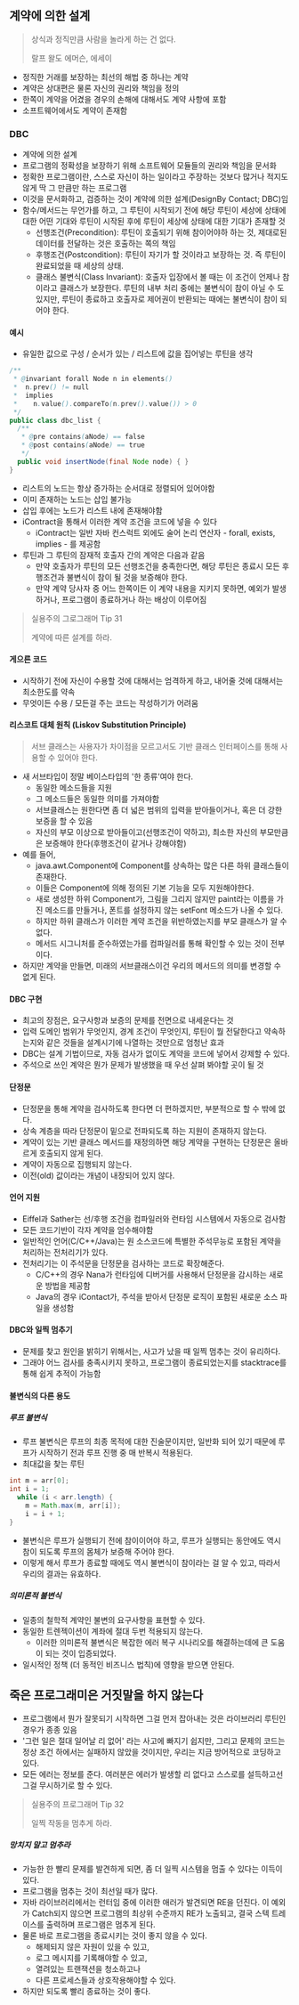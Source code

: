 ## 계약에 의한 설계
> 상식과 정직만큼 사람을 놀라게 하는 건 없다.
>
>랄프 왈도 에머슨, 에세이

* 정직한 거래를 보장하는 최선의 해법 중 하나는 계약
* 계약은 상대편은 물론 자신의 권리와 책임을 정의
* 한쪽이 계약을 어겼을 경우의 손해에 대해서도 계약 사항에 포함
* 소프트웨어에서도 계약이 존재함

### DBC
* 계약에 의한 설계
* 프로그램의 정확성을 보장하기 위해 소프트웨어 모듈들의 권리와 책임을 문서화
* 정확한 프로그램이란, 스스로 자신이 하는 일이라고 주장하는 것보다 많거나 적지도 않게 딱 그 만큼만 하는 프로그램
* 이것을 문서화하고, 검증하는 것이 계약에 의한 설계(DesignBy Contact; DBC)임
* 함수/메서드는 무언가를 하고, 그 루틴이 시작되기 전에 해당 루틴이 세상에 상태에 대한 어떤 기대와 루틴이 시작된 후에 루틴이 세상에 상태에 대한 기대가 존재할 것
  * 선행조건(Precondition): 루틴이 호출되기 위해 참이어야하 하는 것, 제대로된 데이터를 전달하는 것은 호출하는 쪽의 책임
  * 후행조건(Postcondition): 루틴이 자기가 할 것이라고 보장하는 것. 즉 루틴이 완료되었을 때 세상의 상태.
  * 클래스 불변식(Class Invariant): 호출자 입장에서 볼 때는 이 조건이 언제나 참이라고 클래스가 보장한다. 루틴의 내부 처리 중에는 불변식이 참이 아닐 수 도 있지만, 루틴이 종료하고 호출자로 제어권이 반환되는 때에는 불변식이 참이 되어야 한다.

#### 예시
* 유일한 값으로 구성 / 순서가 있는 / 리스트에 값을 집어넣는 루틴을 생각
```java
/**
 * @invariant forall Node n in elements() 
 *  n.prev() != null
 *  implies
 *    n.value().compareTo(n.prev().value()) > 0
 */
public class dbc_list {
  /**
   * @pre contains(aNode) == false
   * @post contains(aNode) == true
   */
  public void insertNode(final Node node) { }
}
```
* 리스트의 노드는 항상 증가하는 순서대로 정렬되어 있어야함
* 이미 존재하는 노드는 삽입 불가능
* 삽입 후에는 노드가 리스트 내에 존재해야함
* iContract을 통해서 이러한 계약 조건을 코드에 넣을 수 있다
  * iContract는 일반 자바 컨스럭트 외에도 술어 논리 연산자 - forall, exists, implies - 를 제공함
* 루틴과 그 루틴의 잠재적 호출자 간의 계약은 다음과 같음
  * 만약 호출자가 루틴의 모든 선행조건을 충족한다면, 해당 루틴은 종료시 모든 후행조건과 불변식이 참이 될 것을 보증해야 한다.
  * 만약 계약 당사자 중 어느 한쪽이든 이 계약 내용을 지키지 못하면, 예외가 발생하거나, 프로그램이 종료하거나 하는 배상이 이루어짐
>실용주의 그로그래머 Tip 31
>
> 계약에 따른 설계를 하라.

#### 게으른 코드
* 시작하기 전에 자신이 수용할 것에 대해서는 엄격하게 하고, 내어줄 것에 대해서는 최소한도를 약속
* 무엇이든 수용 / 모든걸 주는 코드는 작성하기가 어려움

#### 리스코트 대체 원칙 (Liskov Substitution Principle)
> 서브 클래스는 사용자가 차이점을 모르고서도 기반 클래스 인터페이스를 통해 사용할 수 있어야 한다.

* 새 서브타입이 정말 베이스타입의 '한 종류'여야 한다.
  * 동일한 메소드들을 지원
  * 그 메소드들은 동일한 의미를 가져야함
  * 서브클래스는 원한다면 좀 더 넓은 범위의 입력을 받아들이거나, 혹은 더 강한 보증을 할 수 있음
  * 자신의 부모 이상으로 받아들이고(선행조건이 약하고), 최소한 자신의 부모만큼은 보증해야 한다(후행조건이 같거나 강해야함)
* 예를 들어,
  * java.awt.Component에 Component를 상속하는 많은 다른 하위 클래스들이 존재한다.
  * 이들은 Component에 의해 정의된 기본 기능을 모두 지원해야한다.
  * 새로 생성한 하위 Component가, 그림을 그리지 않지만 paint라는 이름을 가진 메소드를 만들거나, 폰트를 설정하지 않는 setFont 메소드가 나올 수 있다.
  * 하지만 하위 클래스가 이러한 계약 조건을 위반하였는지를 부모 클래스가 알 수 없다.
  * 메서드 시그니처를 준수하였는가를 컴파일러를 통해 확인할 수 있는 것이 전부이다.
* 하지만 계약을 만들면, 미래의 서브클래스이건 우리의 메서드의 의미를 변경할 수 없게 된다.

#### DBC 구현
* 최고의 장점은, 요구사항과 보증의 문제를 전면으로 내세운다는 것
* 입력 도메인 범위가 무엇인지, 경계 조건이 무엇인지, 루틴이 뭘 전달한다고 약속하는지와 같은 것들을 설계시기에 나열하는 것만으로 엄청난 효과
* DBC는 설계 기법이므로, 자동 검사가 없이도 계약을 코드에 넣어서 강제할 수 있다.
* 주석으로 쓰인 계약은 뭔가 문제가 발생했을 때 우선 살펴 봐야할 곳이 될 것

#### 단정문
* 단정문을 통해 계약을 검사하도록 한다면 더 편하겠지만, 부분적으로 할 수 밖에 없다.
* 상속 계층을 따라 단정문이 밑으로 전파되도록 하는 지원이 존재하지 않는다.
* 계약이 있는 기반 클래스 메서드를 재정의하면 해당 계약을 구현하는 단정문은 올바르게 호출되지 않게 된다.
* 계약이 자동으로 집행되지 않는다.
* 이전(old) 값이라는 개념이 내장되어 있지 않다. 

#### 언어 지원
* Eiffel과 Sather는 선/후행 조건을 컴파일러와 런타임 시스템에서 자동으로 검사함
* 모든 코드기반이 각자 계약을 엄수해야함
* 일반적인 언어(C/C++/Java)는 원 소스코드에 특별한 주석무능로 포함된 계약을 처리하는 전처리기가 있다.
* 전처리기는 이 주석문을 단정문을 검사하는 코드로 확장해준다.
  * C/C++의 경우 Nana가 런타임에 디버거를 사용해서 단정문을 감시하는 새로운 방법을 제공함
  * Java의 경우 iContact가, 주석을 받아서 단정문 로직이 포함된 새로운 소스 파일을 생성함

#### DBC와 일찍 멈추기
* 문제를 찾고 원인을 밝히기 위해서는, 사고가 났을 때 일찍 멈추는 것이 유리하다.
* 그래야 어느 검사를 충족시키지 못하고, 프로그램이 종료되었는지를 stacktrace를 통해 쉽게 추적이 가능함

#### 불변식의 다른 용도
##### 루프 불변식
* 루프 불변식은 루프의 최종 목적에 대한 진술문이지만, 일반화 되어 있기 때문에 루프가 시작하기 전과 루프 진행 중 매 반복시 적용된다.
* 최대값을 찾는 루틴
```java
int m = arr[0];
int i = 1;
  while (i < arr.length) {
    m = Math.max(m, arr[i]);
    i = i + 1;
}
``` 
* 불변식은 루프가 실행되기 전에 참이이어야 하고, 루프가 실행되는 동안에도 역시 참이 되도록 루프의 몸체가 보증해 주어야 한다.
* 이렇게 해서 루프가 종료할 때에도 역시 불변식이 참이라는 걸 알 수 있고, 따라서 우리의 결과는 유효하다.

##### 의미론적 불변식
* 일종의 철학적 계약인 불변의 요구사항을 표현할 수 있다.
* 동일한 트렌젝이션이 계좌에 절대 두번 적용되지 않는다.
  * 이러한 의미론적 불변식은 복잡한 에러 복구 시나리오를 해결하는데에 큰 도움이 되는 것이 입증되었다.
* 일시적인 정책 (더 동적인 비즈니스 법칙)에 영향을 받으면 안된다.

## 죽은 프로그래미은 거짓말을 하지 않는다
* 프로그램에서 뭔가 잘못되기 시작하면 그걸 먼저 잡아내는 것은 라이브러리 루틴인 경우가 종종 있음
* '그런 일은 절대 일어날 리 없어' 라는 사고에 빠지기 쉽지만, 그리고 문제의 코드는 정상 조건 하에서는 실패하지 않았을 것이지만, 우리는 지금 방어적으로 코딩하고 있다.
* 모든 에러는 정보를 준다. 여러분은 에러가 발생할 리 없다고 스스로를 설득하고선 그걸 무시하기로 할 수 있다.
> 실용주의 프로그래머 Tip 32
>
>일찍 작동을 멈추게 하라.

##### 망치지 말고 멈추라
* 가능한 한 빨리 문제를 발견하게 되면, 좀 더 일찍 시스템을 멈출 수 있다는 이득이 있다.
* 프로그램을 멈추는 것이 최선일 때가 많다.
* 자바 라이브러리에서는 런터임 중에 이러한 애러가 발견되면 RE을 던진다. 이 예외가 Catch되지 않으면 프로그램의 최상위 수준까지 RE가 노출되고, 결국 스텍 트레이스를 출력하며 프로그램은 멈추게 된다.
* 물론 바로 프로그램을 종료시키는 것이 좋지 않을 수 있다.
  * 해제되지 않은 자원이 있을 수 있고,
  * 로그 메시지를 기록해야할 수 있고,
  * 열려있는 트랜잭션을 청소하고나
  * 다른 프로세스들과 상호작용해야할 수 있다.
* 하지만 되도록 빨리 종료하는 것이 좋다.
